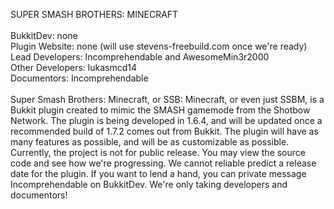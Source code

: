 SUPER SMASH BROTHERS: MINECRAFT <br />
<br />
BukkitDev: none <br />
Plugin Website: none (will use stevens-freebuild.com once we're ready) <br />
Lead Developers: Incomprehendable and AwesomeMin3r2000 <br />
Other Developers: lukasmcd14 <br />
Documentors: Incomprehendable <br />
 <br />
Super Smash Brothers: Minecraft, or SSB: Minecraft, or even just SSBM, is a Bukkit plugin created to mimic the SMASH gamemode from the Shotbow Network. The plugin is being developed in 1.6.4, and will be updated once a recommended build of 1.7.2 comes out from Bukkit. The plugin will have as many features as possible, and will be as customizable as possible. Currently, the project is not for public release. You may view the source code and see how we're progressing. We cannot reliable predict a release date for the plugin. If you want to lend a hand, you can private message Incomprehendable on BukkitDev. We're only taking developers and documentors!
